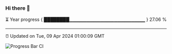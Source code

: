### Hi there 👋

⏳ Year progress { ████████▁▁▁▁▁▁▁▁▁▁▁▁▁▁▁▁▁▁▁▁▁▁ } 27.06 %

---

⏰ Updated on Tue, 09 Apr 2024 01:00:09 GMT

![Progress Bar CI](https://github.com/liununu/liununu/workflows/Progress%20Bar%20CI/badge.svg)

